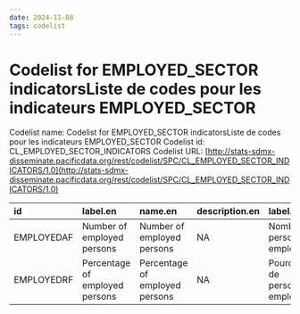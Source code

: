 ```yaml
---
date: 2024-11-08
tags: codelist
---
```


# Codelist for EMPLOYED_SECTOR indicatorsListe de codes pour les indicateurs EMPLOYED_SECTOR

Codelist name: Codelist for EMPLOYED_SECTOR indicatorsListe de codes pour les indicateurs EMPLOYED_SECTOR
Codelist id: CL_EMPLOYED_SECTOR_INDICATORS
Codelist URL: [http://stats-sdmx-disseminate.pacificdata.org/rest/codelist/SPC/CL_EMPLOYED_SECTOR_INDICATORS/1.0](http://stats-sdmx-disseminate.pacificdata.org/rest/codelist/SPC/CL_EMPLOYED_SECTOR_INDICATORS/1.0)

|id         |label.en                       |name.en                        |description.en |label.fr                           |name.fr                            |description.fr |
|:----------|:------------------------------|:------------------------------|:--------------|:----------------------------------|:----------------------------------|:--------------|
|EMPLOYEDAF |Number of employed persons     |Number of employed persons     |NA             |Nombre de personnes employées      |Nombre de personnes employées      |NA             |
|EMPLOYEDRF |Percentage of employed persons |Percentage of employed persons |NA             |Pourcentage de personnes employées |Pourcentage de personnes employées |NA             |
